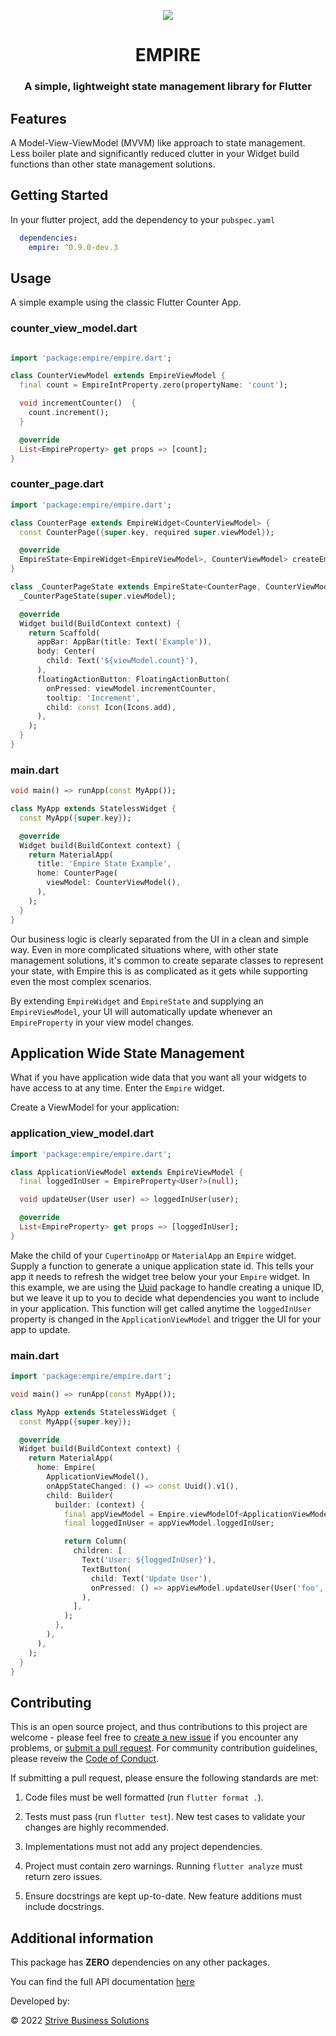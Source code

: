 <p align="center">
    <img src="https://github.com/strivesolutions/flutter_empire/raw/main/images/EmpireLogoMD.png"/>
</p>

<h1 align="center">EMPIRE</h1>
<h3 align="center">A simple, lightweight state management library for Flutter</h3>

## Features

A Model-View-ViewModel (MVVM) like approach to state management. Less boiler plate and significantly reduced clutter in your Widget build functions than other state management solutions.

## Getting Started

In your flutter project, add the dependency to your `pubspec.yaml`

```yaml
  dependencies:
    empire: ^0.9.0-dev.3
```

## Usage

A simple example using the classic Flutter Counter App.

### counter_view_model.dart

```dart

import 'package:empire/empire.dart';

class CounterViewModel extends EmpireViewModel {
  final count = EmpireIntProperty.zero(propertyName: 'count');

  void incrementCounter()  {
    count.increment();
  }

  @override
  List<EmpireProperty> get props => [count];
}
```

### counter_page.dart

```dart
import 'package:empire/empire.dart';

class CounterPage extends EmpireWidget<CounterViewModel> {
  const CounterPage({super.key, required super.viewModel});

  @override
  EmpireState<EmpireWidget<EmpireViewModel>, CounterViewModel> createEmpire() => _CounterPageState(viewModel);
}

class _CounterPageState extends EmpireState<CounterPage, CounterViewModel> {
  _CounterPageState(super.viewModel);

  @override
  Widget build(BuildContext context) {
    return Scaffold(
      appBar: AppBar(title: Text('Example')),
      body: Center(
        child: Text('${viewModel.count}'),
      ),
      floatingActionButton: FloatingActionButton(
        onPressed: viewModel.incrementCounter,
        tooltip: 'Increment',
        child: const Icon(Icons.add),
      ),
    );
  }
}

```

### main.dart

```dart
void main() => runApp(const MyApp());

class MyApp extends StatelessWidget {
  const MyApp({super.key});

  @override
  Widget build(BuildContext context) {
    return MaterialApp(
      title: 'Empire State Example',
      home: CounterPage(
        viewModel: CounterViewModel(),
      ),
    );
  }
}
```

Our business logic is clearly separated from the UI in a clean and simple way. Even in more complicated situations where, with other state management solutions, it's common to create separate classes to represent your state, with Empire this is as complicated as it gets while supporting even the most complex scenarios.

By extending `EmpireWidget` and `EmpireState` and supplying an `EmpireViewModel`, your UI will automatically update whenever an `EmpireProperty` in your view model changes.

## Application Wide State Management

What if you have application wide data that you want all your widgets to have access to at any time. Enter the `Empire` widget.

Create a ViewModel for your application:

### application_view_model.dart

```dart
import 'package:empire/empire.dart';

class ApplicationViewModel extends EmpireViewModel {
  final loggedInUser = EmpireProperty<User?>(null);

  void updateUser(User user) => loggedInUser(user);

  @override
  List<EmpireProperty> get props => [loggedInUser];
}
```

Make the child of your `CupertinoApp` or `MaterialApp` an `Empire` widget. Supply a function to generate a unique application state id. This tells your app it needs to refresh the widget tree below your your `Empire` widget. In this example, we are using the [Uuid](https://pub.dev/packages/uuid) package to handle creating a unique ID, but we leave it up to you to decide what dependencies you want to include in your application. This function will get called anytime the `loggedInUser` property is changed in the `ApplicationViewModel` and trigger the UI for your app to update.

### main.dart

```dart
import 'package:empire/empire.dart';

void main() => runApp(const MyApp());

class MyApp extends StatelessWidget {
  const MyApp({super.key});

  @override
  Widget build(BuildContext context) {
    return MaterialApp(
      home: Empire(
        ApplicationViewModel(),
        onAppStateChanged: () => const Uuid().v1(),
        child: Builder(
          builder: (context) {
            final appViewModel = Empire.viewModelOf<ApplicationViewModel>(context);
            final loggedInUser = appViewModel.loggedInUser;

            return Column(
              children: [
                Text('User: ${loggedInUser}'),
                TextButton(
                  child: Text('Update User'),
                  onPressed: () => appViewModel.updateUser(User('foo', 'bar')),
                ),
              ],
            );
          },
        ),
      ),
    );
  }
}
```

## Contributing

This is an open source project, and thus contributions to this project are welcome - please feel free to [create a new issue](https://github.com/strivesolutions/flutter_empire/issues/new/choose) if you encounter any problems, or [submit a pull request](https://github.com/strivesolutions/flutter_empire/pulls). For community contribution guidelines, please reveiw the [Code of Conduct](CODE_OF_CONDUCT.md).

If submitting a pull request, please ensure the following standards are met:

1) Code files must be well formatted (run `flutter format .`). 

2) Tests must pass (run `flutter test`).  New test cases to validate your changes are highly recommended.

3) Implementations must not add any project dependencies. 

4) Project must contain zero warnings. Running `flutter analyze` must return zero issues.

5) Ensure docstrings are kept up-to-date. New feature additions must include docstrings.

## Additional information

This package has **ZERO** dependencies on any other packages.

You can find the full API documentation [here](https://pub.dev/documentation/empire/latest/)

Developed by:

© 2022 [Strive Business Solutions](https://www.strivebusiness.ca/)
